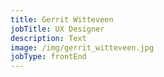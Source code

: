 ```yaml
---
title: Gerrit Witteveen
jobTitle: UX Designer
description: Text
image: /img/gerrit_witteveen.jpg
jobType: frontEnd
---
```


